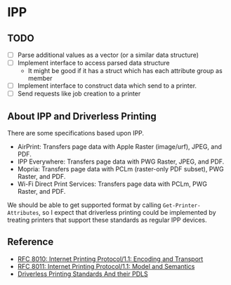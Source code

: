 # IPP

## TODO

- [ ] Parse additional values as a vector (or a similar data structure)
- [ ] Implement interface to access parsed data structure
    - It might be good if it has a struct which has each attribute group as member
- [ ] Implement interface to construct data which send to a printer.
- [ ] Send requests like job creation to a printer

## About IPP and Driverless Printing

There are some specifications based upon IPP.

- AirPrint: Transfers page data with Apple Raster (image/urf), JPEG, and PDF.
- IPP Everywhere: Transfers page data with PWG Raster, JPEG, and PDF.
- Mopria: Transfers page data with PCLm (raster-only PDF subset), PWG Raster, and PDF.
- Wi-Fi Direct Print Services: Transfers page data with PCLm, PWG Raster, and PDF.

We should be able to get supported format by calling `Get-Printer-Attributes`,
so I expect that driverless printing could be implemented by treating printers
that support these standards as regular IPP devices.

## Reference

- [RFC 8010: Internet Printing Protocol/1.1: Encoding and Transport](https://www.rfc-editor.org/rfc/rfc8010.html)
- [RFC 8011: Internet Printing Protocol/1.1: Model and Semantics](https://www.rfc-editor.org/rfc/inline-errata/rfc8011.html)
- [Driverless Printing Standards And their PDLS](https://openprinting.github.io/driverless/01-standards-and-their-pdls/)
